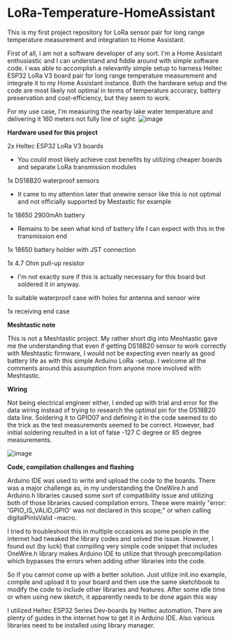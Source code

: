 # LoRa-Temperature-HomeAssistant
This is my first project repository for LoRa sensor pair for long range temperature measurement and integration to Home Assistant.

First of all, I am not a software developer of any sort. I'm a Home Assistant enthusiastic and I can understand and fiddle around with simple software code. I was able to accomplish a relevantly simple setup to harness Heltec ESP32 LoRa V3 board pair for long range temperature measurement and integrate it to my Home Assistant instance. Both the hardware setup and the code are most likely not optimal in terms of temperature accuracy, battery preservation and cost-efficiency, but they seem to work.

For my use case, I'm measuring the nearby lake water temperature and delivering it 160 meters not fully line of sight:
![image](https://github.com/user-attachments/assets/39448025-b8a3-4917-b1e6-3ceaada8883a)

**Hardware used for this project**

2x Heltec ESP32 LoRa V3 boards

  - You could most likely achieve cost benefits by utilizing cheaper boards and separate LoRa transmission modules

1x DS18B20 waterproof sensors

  - It came to my attention later that onewire sensor like this is not optimal and not officially supported by Mestastic for example

1x 18650 2900mAh battery

  - Remains to be seen what kind of battery life I can expect with this in the transmission end

1x 18650 battery holder with JST connection

1x 4.7 Ohm pull-up resistor

  - I'm not exactly sure if this is actually necessary for this board but soldered it in anyway.

1x suitable waterproof case with holes for antenna and sensor wire

1x receiving end case

**Meshtastic note**

This is not a Meshtastic project. My rather short dig into Meshtastic gave me the understanding that even if getting DS18B20 sensor to work correctly with Meshtastic firmware, I would not be expecting even nearly as good battery life as with this simple Arduino LoRa -setup. I welcome all the comments around this assumption from anyone more involved with Meshtastic.

**Wiring**

Not being electrical engineer either, I ended up with trial and error for the data wiring instead of trying to research the optimal pin for the DS18B20 data line. Soldering it to GPIO07 and defining it in the code seemed to do the trick as the test measurements seemed to be correct. However, bad initial soldering resulted in a lot of false -127 C degree or 85 degree measurements. 

![image](https://github.com/user-attachments/assets/c132bfed-979a-4eda-bce8-236bd121c996)

**Code, compilation challenges and flashing**

Arduino IDE was used to write and upload the code to the boards. There was a major challenge as, in my understanding the OneWire.h and Arduino.h libraries caused some sort of compatibility issue and utilizing both        of those libraries caused compilation errors. These were mainly "error: 'GPIO_IS_VALID_GPIO' was not declared in this scope;" or when calling digitalPinIsValid -macro.
    
I tried to troubleshoot this in multiple occasions as some people in the internet had tweaked the library codes and solved the issue. However, I found out (by luck) that compiling very simple code snippet that includes OneWire.h library makes Arduino IDE to utilize that through precompilation which bypasses the errors when adding other libraries into the code.
    
So if you cannot come up with a better solution. Just utilize init.ino example, compile and upload it to your board and then use the same sketchbook to modify the code to include other libraries and features. After some idle time or when using new sketch, it apparently needs to be done again this way

I utilized Heltec ESP32 Series Dev-boards by Heltec automation. There are plenty of guides in the internet how to get it in Arduino IDE. Also various libraries need to be installed using library manager.
